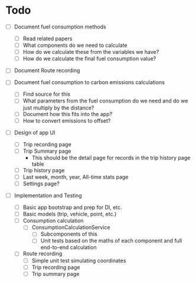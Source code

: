 # Todo
- [ ] Document fuel consumption methods
    - [ ] Read related papers
    - [ ] What components do we need to calculate
    - [ ] How do we calculate these from the variables we have?
    - [ ] How do we calculate the final fuel consumption value?

- [ ] Document Route recording 

- [ ] Document fuel consumption to carbon emissions calculations
    - [ ] Find source for this
    - [ ] What parameters from the fuel consumption do we need and do we just multiply by the distance?
    - [ ] Document how this fits into the app?
    - [ ] How to convert emissions to offset?

- [ ] Design of app UI
    - [ ] Trip recording page
    - [ ] Trip Summary page
        - This should be the detail page for records in the trip history page table
    - [ ] Trip history page
    - [ ] Last week, month, year, All-time stats page
    - [ ] Settings page?

- [ ] Implementation and Testing
    - [ ] Basic app bootstrap and prep for DI, etc.
    - [ ] Basic models (trip, vehicle, point, etc.)
    - [ ] Consumption calculation
        - [ ] ConsumptionCalculationService
            - [ ] Subcomponents of this
            - [ ] Unit tests based on the maths of each component and full end-to-end calculation
    
    - [ ] Route recording
        - [ ] Simple unit test simulating coordinates
        - [ ] Trip recording page
        - [ ] Trip summary page
